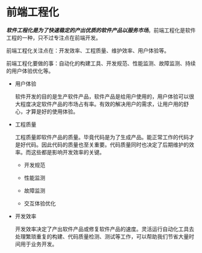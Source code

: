 # 前端工程化



_**软件工程化是为了快速稳定的产出优质的软件产品以服务市场**_。前端工程化是软件工程的一种，只不过专注点在前端开发。

前端工程化关注点在：开发效率、工程质量、维护效率、用户体验等。

前端工程化要做的事：自动化的构建工具、开发规范、性能监测、故障监测、持续的用户体验优化等。

- 用户体验

  软件开发的目的是生产软件产品，软件产品是给用户使用的，用户体验可以很大程度决定软件产品的市场占有率。有效的解决用户的需求，让用户用的舒心，才算是好的使用体验。

- 工程质量

  工程质量即软件产品的质量。毕竟代码是为了生成产品。能正常工作的代码才是好代码。因此代码的质量也至关重要。代码质量同时也决定了后期维护的效率。而这些都是影响开发效率的关键。

  - 开发规范

  - 性能监测

  - 故障监测

  - 交互体验优化

- 开发效率

  开发效率决定了产出软件产品或修复软件产品的速度。灵活运行自动化工具去处理繁琐重复的构建、代码质量检测、测试等工作，可以帮助我们节省大量时间用于业务开发。


